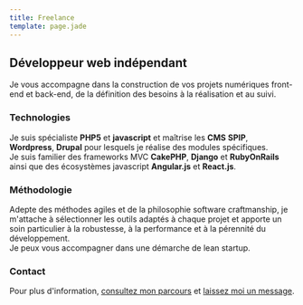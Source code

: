 ```yaml
---
title: Freelance
template: page.jade
---
```


## Développeur web indépendant

Je vous accompagne dans la construction de vos projets numériques front-end et back-end, de la définition des besoins à la réalisation et au suivi.

### Technologies
Je suis spécialiste **PHP5** et **javascript** et maîtrise les **CMS** **SPIP**, **Wordpress**, **Drupal** pour lesquels je réalise des modules spécifiques.  
Je suis familier des frameworks MVC **CakePHP**, **Django** et **RubyOnRails** ainsi que des écosystèmes javascript **Angular.js** et **React.js**.

### Méthodologie
Adepte des méthodes agiles et de la philosophie software craftmanship, je m'attache à sélectionner les outils adaptés à chaque projet et apporte un soin particulier à la robustesse, à la performance et à la pérennité du développement.  
Je peux vous accompagner dans une démarche de lean startup.

### Contact
Pour plus d'information, [consultez mon parcours](/pages/cv) et [laissez moi un message](/pages/contact).

<!--
Sensibilisé aux bonne pratiques de SEO, de qualité et d'accessibilité, 
Au fil de mon parcours, j'ai acquis une vision globale de l'écosystème web, depuis les problématique d'administration système.
Je possède également une solide expérience en administration système orienté web.
Expérience dans la reprise de code légacy, accompagnement dans la durée.
-->
